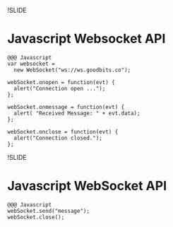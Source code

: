 !SLIDE
# Javascript Websocket API

    @@@ Javascript
    var websocket =
      new WebSocket("ws://ws.goodbits.co");

    webSocket.onopen = function(evt) {
      alert("Connection open ...");
    };

    webSocket.onmessage = function(evt) {
      alert( "Received Message: " + evt.data);
    };

    webSocket.onclose = function(evt) {
      alert("Connection closed.");
    };

!SLIDE
# Javascript WebSocket API

    @@@ Javascript
    webSocket.send("message");
    webSocket.close();